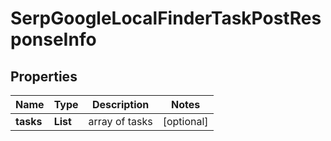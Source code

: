 # SerpGoogleLocalFinderTaskPostResponseInfo


## Properties

| Name | Type | Description | Notes |
|------------ | ------------- | ------------- | -------------|
**tasks** | **List<SerpGoogleLocalFinderTaskPostTaskInfo>** | array of tasks |[optional]|